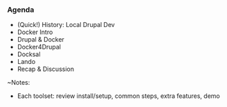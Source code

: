### Agenda

* (Quick!) History: Local Drupal Dev
* Docker Intro
* Drupal & Docker
* Docker4Drupal
* Docksal
* Lando
* Recap & Discussion

~Notes:
* Each toolset: review install/setup, common steps, extra features, demo
